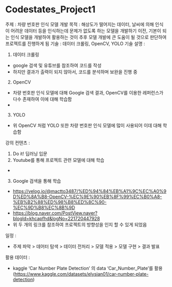 # Codestates_Project1

주제 :
 차량 번호판 인식 모델 개발
목적 : 
 해상도가 떨어지는 데이터, 날씨에 의해 인식이 어려운 데이터 등을 인식하는데 문제가 없도록 하는 모델을 개발하기 이전, 기본이 되는 인식 모델을 개발하여 활용하는 것이 추후 모델 개발에 큰 도움이 될 것으로 판단하여 프로젝트를 진행하게 됨
기술 : 
 데이터 크롤링, OpenCV, YOLO
기술 설명 :
  1) 데이터 크롤링
   - google 검색 및 유튜브를 참조하여 코드를 작성
   - 하지만 결과가 출력이 되지 않아서, 코드를 분석하며 보완을 진행 중
  2) OpenCV
   - 차량 번호판 인식 모델에 대해 Google 검색 결과, OpenCV를 이용한 레퍼런스가 다수 존재하여 이에 대해 학습함
   - 
  3) YOLO
   - 위 OpenCV 처럼 YOLO 또한 차량 번호판 인식 모델에 많이 사용되어 이데 대해 학습함


강의 컨텐츠 :
  1) Do it! 딥러닝 입문
  2) Youtube를 통해 프로젝트 관련 모델에 대해 학습
   - 
  3) Google 검색을 통해 학습
   - https://velog.io/@mactto3487/%ED%94%84%EB%A1%9C%EC%A0%9D%ED%8A%B8-OpenCV-%EC%9E%90%EB%8F%99%EC%B0%A8-%EB%B2%88%ED%98%B8%ED%8C%90-%EC%9D%B8%EC%8B%9D
   - https://blog.naver.com/PostView.naver?blogId=khcapfhd&logNo=221720447928
   - 위 두 개의 링크를 참조하여 프로젝트의 방향성을 인지 할 수 있게 되었음
 
일정 :

  - 주제 파악 > 데어터 탐색 > 데이터 전처리 > 모델 적용 > 모델 구현 > 결과 발표
 
활용 데이터 :

 - kaggle ‘Car Number Plate Detection’ 의 data ‘Car_Number_Plate’를 활용 (https://www.kaggle.com/datasets/elysian01/car-number-plate-detection)
